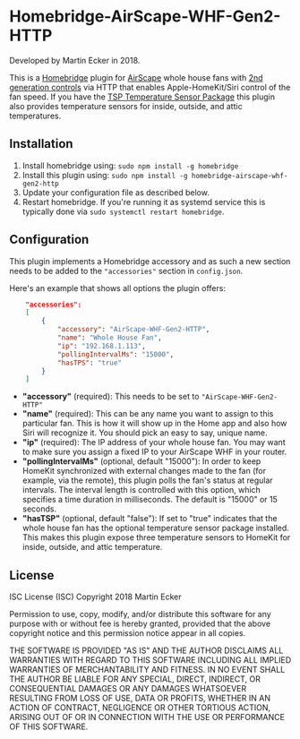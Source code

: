 # Homebridge-AirScape-WHF-Gen2-HTTP

Developed by Martin Ecker in 2018.

This is a [Homebridge](https://github.com/nfarina/homebridge) plugin for [AirScape](http://www.airscapefans.com/) whole house fans with [2nd generation controls](http://www.airscapefans.com/learn-about/gen2-explained.php) via HTTP that enables Apple-HomeKit/Siri control of the fan speed. If you have the [TSP Temperature Sensor Package](http://www.airscapefans.com/learn-about/tsp-explained.php) this plugin also provides temperature sensors for inside, outside, and attic temperatures.

## Installation

1. Install homebridge using: `sudo npm install -g homebridge`
1. Install this plugin using: `sudo npm install -g homebridge-airscape-whf-gen2-http`
1. Update your configuration file as described below.
1. Restart homebridge. If you're running it as systemd service this is typically done via `sudo systemctl restart homebridge`.

## Configuration

This plugin implements a Homebridge accessory and as such a new section needs to be added to the `"accessories"` section in `config.json`.

Here's an example that shows all options the plugin offers:

```json
    "accessories":
    [
        {
            "accessory": "AirScape-WHF-Gen2-HTTP",
            "name": "Whole House Fan",
            "ip": "192.168.1.113",
            "pollingIntervalMs": "15000",
            "hasTPS": "true"
        }
    ]
```

* **"accessory"** (required): This needs to be set to `"AirScape-WHF-Gen2-HTTP"`
* **"name"** (required): This can be any name you want to assign to this particular fan. This is how it will show up in the Home app and also how Siri will recognize it. You should pick an easy to say, unique name.
* **"ip"** (required): The IP address of your whole house fan. You may want to make sure you assign a fixed IP to your AirScape WHF in your router.
* **"pollingIntervalMs"** (optional, default "15000"): In order to keep HomeKit synchronized with external changes made to the fan (for example, via the remote), this plugin polls the fan's status at regular intervals. The interval length is controlled with this option, which specifies a time duration in milliseconds. The default is "15000" or 15 seconds.
* **"hasTSP"** (optional, default "false"): If set to "true" indicates that the whole house fan has the optional temperature sensor package installed. This makes this plugin expose three temperature sensors to HomeKit for inside, outside, and attic temperature.

## License

ISC License (ISC)
Copyright 2018 Martin Ecker

Permission to use, copy, modify, and/or distribute this software for any purpose with or without fee is hereby granted, provided that the above copyright notice and this permission notice appear in all copies.

THE SOFTWARE IS PROVIDED "AS IS" AND THE AUTHOR DISCLAIMS ALL WARRANTIES WITH REGARD TO THIS SOFTWARE INCLUDING ALL IMPLIED WARRANTIES OF MERCHANTABILITY AND FITNESS. IN NO EVENT SHALL THE AUTHOR BE LIABLE FOR ANY SPECIAL, DIRECT, INDIRECT, OR CONSEQUENTIAL DAMAGES OR ANY DAMAGES WHATSOEVER RESULTING FROM LOSS OF USE, DATA OR PROFITS, WHETHER IN AN ACTION OF CONTRACT, NEGLIGENCE OR OTHER TORTIOUS ACTION, ARISING OUT OF OR IN CONNECTION WITH THE USE OR PERFORMANCE OF THIS SOFTWARE.
